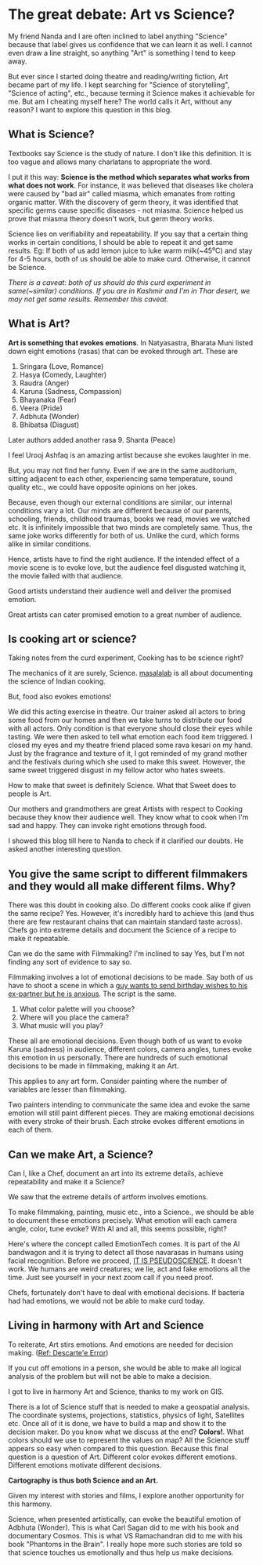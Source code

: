 # The great debate: Art vs Science?

My friend Nanda and I are often inclined to label anything "Science" because that label gives us confidence that we can learn it as well. I cannot even draw a line straight, so anything "Art" is something I tend to keep away.

But ever since I started doing theatre and reading/writing fiction, Art became part of my life. I kept searching for "Science of storytelling", "Science of acting", etc., because terming it Science makes it achievable for me. But am I cheating myself here? The world calls it Art, without any reason? I want to explore this question in this blog.

## What is Science?

Textbooks say Science is the study of nature. I don't like this definition. It is too vague and allows many charlatans to appropriate the word.

I put it this way: **Science is the method which separates what works from what does not work**. For instance, it was believed that diseases like cholera were caused by "bad air" called miasma, which emanates from rotting organic matter. With the discovery of germ theory, it was identified that specific germs cause specific diseases - not miasma. Science helped us prove that miasma theory doesn't work, but germ theory works.

Science lies on verifiability and repeatability. If you say that a certain thing works in certain conditions, I should be able to repeat it and get same results. Eg: If both of us add lemon juice to luke warm milk(~45⁰C) and stay for 4-5 hours, both of us should be able to make curd. Otherwise, it cannot be Science.

*There is a caveat: both of us should do this curd experiment in same(~similar) conditions. If you are in Kashmir and I'm in Thar desert, we may not get same results. Remember this caveat.*

## What is Art?

**Art is something that evokes emotions**. In Natyasastra, Bharata Muni listed down eight emotions (rasas) that can be evoked through art. These are
1. Sringara (Love, Romance)
2. Hasya (Comedy, Laughter)
3. Raudra (Anger)
4. Karuna (Sadness, Compassion)
5. Bhayanaka (Fear)
6. Veera (Pride)
7. Adbhuta (Wonder)
8. Bhibatsa (Disgust)

Later authors added another rasa
9. Shanta (Peace)

I feel Urooj Ashfaq is an amazing artist because she evokes laughter in me.

But, you may not find her funny. Even if we are in the same auditorium, sitting adjacent to each other, experiencing same temperature, sound quality etc., we could have opposite opinions on her jokes.

Because, even though our external conditions are similar, our internal conditions vary a lot. Our minds are different because of our parents, schooling, friends, childhood traumas, books we read, movies we watched etc. It is infinitely impossible that two minds are completely same. Thus, the same joke works differently for both of us. Unlike the curd, which forms alike in similar conditions.

Hence, artists have to find the right audience. If the intended effect of a movie scene is to evoke love, but the audience feel disgusted watching it, the movie failed with that audience.

Good artists understand their audience well and deliver the promised emotion.

Great artists can cater promised emotion to a great number of audience.

## Is cooking art or science?

Taking notes from the curd experiment, Cooking has to be science right?

The mechanics of it are surely, Science. [masalalab](https://www.instagram.com/_masalalab/?hl=en) is all about documenting the science of Indian cooking.

But, food also evokes emotions!

We did this acting exercise in theatre. Our trainer asked all actors to bring some food from our homes and then we take turns to distribute our food with all actors. Only condition is that everyone should close their eyes while tasting. We were then asked to tell what emotion each food item triggered. I closed my eyes and my theatre friend placed some rava kesari on my hand. Just by the fragrance and texture of it, I got reminded of my grand mother and the festivals during which she used to make this sweet. However, the same sweet triggered disgust in my fellow actor who hates sweets.

How to make that sweet is definitely Science. 
What that Sweet does to people is Art.

Our mothers and grandmothers are great Artists with respect to Cooking because they know their audience well. They know what to cook when I'm sad and happy. They can invoke right emotions through food.

I showed this blog till here to Nanda to check if it clarified our doubts. He asked another interesting question.

## You give the same script to different filmmakers and they would all make different films. Why?

There was this doubt in cooking also. Do different cooks cook alike if given the same recipe? Yes. However, it's incredibly hard to achieve this (and thus there are few restaurant chains that can maintain standard taste across). Chefs go into extreme details and document the Science of a recipe to make it repeatable.

Can we do the same with Filmmaking? I'm inclined to say Yes, but I'm not finding any sort of evidence to say so.

Filmmaking involves a lot of emotional decisions to be made. Say both of us have to shoot a scene in which a [guy wants to send birthday wishes to his ex-partner but he is anxious](https://shorted.in/short-films/unsent-romance-drama/). The script is the same.

 1. What color palette will you choose?
 2. Where will you place the camera?
 3. What music will you play?
 
 These all are emotional decisions. Even though both of us want to evoke Karuna (sadness) in audience, different colors, camera angles, tunes evoke this emotion in us personally. There are hundreds of such emotional decisions to be made in filmmaking, making it an Art.

This applies to any art form. Consider painting where the number of variables are lesser than filmmaking.

Two painters intending to communicate the same idea and evoke the same emotion will still paint different pieces. They are making emotional decisions with every stroke of their brush. Each stroke evokes different emotions in each of them.

## Can we make Art, a Science?
Can I, like a Chef, document an art into its extreme details, achieve repeatability and make it a Science?

We saw that the extreme details of artform involves emotions.

To make filmmaking, painting, music etc., into a Science., we should be able to document these emotions precisely. What emotion will each camera angle, color, tune evoke? With AI and all, this seems possible, right?

Here's where the concept called EmotionTech comes. It is part of the AI bandwagon and it is trying to detect all those navarasas in humans using facial recognition. Before we proceed, [IT IS PSEUDOSCIENCE](https://thealgorithmicbridge.substack.com/p/ai-emotion-recognition-is-a-pseudoscientific). It doesn't work. We humans are weird creatures; we lie, act and fake emotions all the time. Just see yourself in your next zoom call if you need proof.

Chefs, fortunately don't have to deal with emotional decisions. If bacteria had had emotions, we would not be able to make curd today.

## Living in harmony with Art and Science

To reiterate, Art stirs emotions. And emotions are needed for decision making. ([Ref: Descarte'e Error](https://medium.com/tiago-books/book-review-descartes-error-emotion-reason-and-the-human-brain-7576673a5802))

If you cut off emotions in a person, she would be able to make all logical analysis of the problem but will not be able to make a decision.

I got to live in harmony Art and Science, thanks to my work on GIS. 

There is a lot of Science stuff that is needed to make a geospatial analysis. The coordinate systems, projections, statistics, physics of light, Satellites etc. Once all of it is done, we have to build a map and show it to the decision maker. Do you know what we discuss at the end? **Colors!**. What colors should we use to represent the values on map? All the Science stuff appears so easy when compared to this question. Because this final question is a question of Art. Different color evokes different emotions. Different emotions motivate different decisions.

**Cartography is thus both Science and an Art.**

Given my interest with stories and films, I explore another opportunity for this harmony.

Science, when presented artistically, can evoke the beautiful emotion of Adbhuta (Wonder). This is what Carl Sagan did to me with his book and documentary Cosmos. This is what VS Ramachandran did to me with his book "Phantoms in the Brain". I really hope more such stories are told so that science touches us emotionally and thus help us make decisions.
